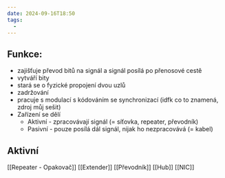 ```yaml
---
date: 2024-09-16T18:50
tags:
  - 
---
```

## Funkce:
- zajišťuje převod bitů na signál a signál posílá po přenosové cestě
- vytváří bity
- stará se o fyzické propojení dvou uzlů
- zadržování
- pracuje s modulací s kódováním se synchronizací (idfk co to znamená, zdroj můj sešit)
- Zařízení se dělí
	- Aktivní - zpracovávají signál (= síťovka, repeater, převodník)
	- Pasivní - pouze posílá dál signál, nijak ho nezpracovává (= kabel)
## Aktivní
[[Repeater - Opakovač]]
[[Extender]]
[[Převodník]]
[[Hub]]
[[NIC]]
